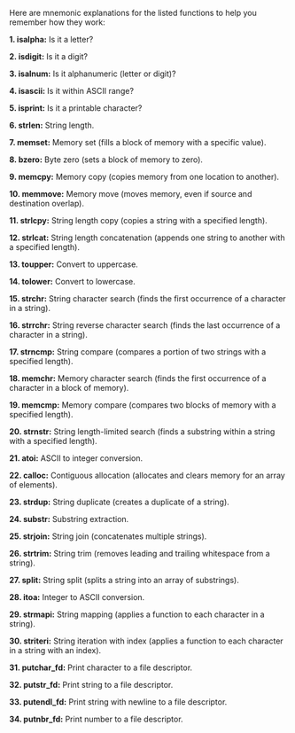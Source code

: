 Here are mnemonic explanations for the listed functions to help you remember how they work:

**1. isalpha:** Is it a letter?

**2. isdigit:** Is it a digit?

**3. isalnum:** Is it alphanumeric (letter or digit)?

**4. isascii:** Is it within ASCII range?

**5. isprint:** Is it a printable character?

**6. strlen:** String length.

**7. memset:** Memory set (fills a block of memory with a specific value).

**8. bzero:** Byte zero (sets a block of memory to zero).

**9. memcpy:** Memory copy (copies memory from one location to another).

**10. memmove:** Memory move (moves memory, even if source and destination overlap).

**11. strlcpy:** String length copy (copies a string with a specified length).

**12. strlcat:** String length concatenation (appends one string to another with a specified length).

**13. toupper:** Convert to uppercase.

**14. tolower:** Convert to lowercase.

**15. strchr:** String character search (finds the first occurrence of a character in a string).

**16. strrchr:** String reverse character search (finds the last occurrence of a character in a string).

**17. strncmp:** String compare (compares a portion of two strings with a specified length).

**18. memchr:** Memory character search (finds the first occurrence of a character in a block of memory).

**19. memcmp:** Memory compare (compares two blocks of memory with a specified length).

**20. strnstr:** String length-limited search (finds a substring within a string with a specified length).

**21. atoi:** ASCII to integer conversion.

**22. calloc:** Contiguous allocation (allocates and clears memory for an array of elements).

**23. strdup:** String duplicate (creates a duplicate of a string).

**24. substr:** Substring extraction.

**25. strjoin:** String join (concatenates multiple strings).

**26. strtrim:** String trim (removes leading and trailing whitespace from a string).

**27. split:** String split (splits a string into an array of substrings).

**28. itoa:** Integer to ASCII conversion.

**29. strmapi:** String mapping (applies a function to each character in a string).

**30. striteri:** String iteration with index (applies a function to each character in a string with an index).

**31. putchar_fd:** Print character to a file descriptor.

**32. putstr_fd:** Print string to a file descriptor.

**33. putendl_fd:** Print string with newline to a file descriptor.

**34. putnbr_fd:** Print number to a file descriptor.

